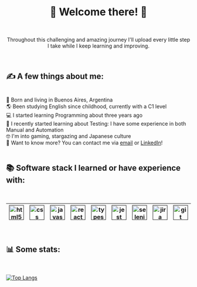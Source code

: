 <h1 align="center">
🌸 Welcome there! 🌸
</h1>

<br />
<p align="center">
Throughout this challenging and amazing journey I'll upload every little step I take while I keep learning and improving.
</p>
<br/>

## ✍ A few things about me:
<br />
🏡 Born and living in Buenos Aires, Argentina
<br />
🌎 Been studying English since childhood, currently with a C1 level
<br />
💻 I started learning Programming about three years ago
<br />
🐛 I recently started learning about Testing: I have some experience in both Manual and Automation
<br />
🤓 I'm into gaming, stargazing and Japanese culture
<br />
📨 Want to know more? You can contact me via <a href=mailto:"ledesmakv@gmail.com" target=_blank">email</a> or <a href="https://linkedin.com/in/ledesmakv" target="_blank">LinkedIn</a>!
<br />
<br />

## 📚 Software stack I learned or have experience with:
<br />


| [<img src="https://cdn.jsdelivr.net/gh/devicons/devicon/icons/html5/html5-original-wordmark.svg" alt="html5" width="40" height="40">]() |  [<img src="https://cdn.jsdelivr.net/gh/devicons/devicon/icons/css3/css3-original-wordmark.svg" alt="css" width="40" height="40">]() |  [<img src="https://cdn.jsdelivr.net/gh/devicons/devicon/icons/javascript/javascript-original.svg" alt="javascript" width="40" height="40">]() |  [<img src="https://cdn.jsdelivr.net/gh/devicons/devicon/icons/react/react-original.svg" alt="react" width="40" height="40">]() |  [<img src="https://cdn.jsdelivr.net/gh/devicons/devicon/icons/typescript/typescript-original.svg" alt="typescript" width="40" height="40">]() |  [<img src="https://cdn.jsdelivr.net/gh/devicons/devicon/icons/jest/jest-plain.svg" alt="jest" width="40" height="40">]() |  [<img src="https://cdn.jsdelivr.net/gh/devicons/devicon/icons/selenium/selenium-original.svg" alt="selenium" width="40" height="40">]() |  [<img src="https://cdn.jsdelivr.net/gh/devicons/devicon/icons/jira/jira-original.svg" alt="jira" width="40" height="40">]() |  [<img src="https://cdn.jsdelivr.net/gh/devicons/devicon/icons/git/git-original.svg" alt="git" width="40" height="40">]() |  [<img src="https://cdn.jsdelivr.net/gh/devicons/devicon/icons/vscode/vscode-original.svg" alt="vscode" width="40" height="40">]() |  [<img src="https://cdn.jsdelivr.net/gh/devicons/devicon/icons/npm/npm-original-wordmark.svg" alt="npm" width="40" height="40">]() |  [<img src="https://cdn.jsdelivr.net/gh/devicons/devicon/icons/yarn/yarn-original.svg" alt="yarn" width="40" height="40">]() |  [<img src="https://cdn.jsdelivr.net/gh/devicons/devicon/icons/pytest/pytest-original.svg" alt="pytest" width="40" height="40">]()
|---|---|---|---|---|---|---|---|---|---|---|---|---|


<br />

## 📊 Some stats:
<br />

[![Top Langs](https://github-readme-stats.vercel.app/api/top-langs/?username=anuraghazra&layout=compact)](https://github.com/anuraghazra/github-readme-stats)
